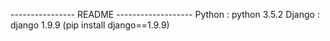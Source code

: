 ---------------- README  -------------------
Python : python 3.5.2
Django : django 1.9.9 (pip install django==1.9.9)
